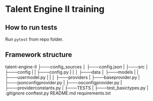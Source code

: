 # Talent Engine II training

## How to run tests

Run `pytest` from repo folder.

## Framework structure

talent-engine-II
├───config_sources
│       ├───config.json
|
├───src
│   ├───config
|   |   ├───config.py
|   |
│   ├───data
│   ├───models
|   |   ├───usermodel.py
|   |
│   ├───providers
|       ├───baseprovider.py
|       ├───jsonconfigprovider.py
|       ├───osconfigprovider.py
|       ├───providerconstants.py
|
├───TESTS
|       ├───test_basictypes.py
|
.gitignore
conftest.py
README.md
requirements.txt

